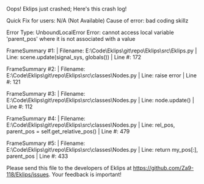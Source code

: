 Oops! Eklips just crashed;
Here's this crash log!

Quick Fix for users: N/A (Not Available)
Cause of error: bad coding skillz

Error Type: UnboundLocalError
Error: cannot access local variable 'parent_pos' where it is not associated with a value

FrameSummary #1:
  | Filename: E:\Code\Eklips\git\repo\Eklips\src\Eklips.py
  | Line: scene.update(signal_sys, globals())
  | Line #: 172

FrameSummary #2:
  | Filename: E:\Code\Eklips\git\repo\Eklips\src\classes\Nodes.py
  | Line: raise error
  | Line #: 121

FrameSummary #3:
  | Filename: E:\Code\Eklips\git\repo\Eklips\src\classes\Nodes.py
  | Line: node.update()
  | Line #: 112

FrameSummary #4:
  | Filename: E:\Code\Eklips\git\repo\Eklips\src\classes\Nodes.py
  | Line: rel_pos, parent_pos              = self.get_relative_pos()
  | Line #: 479

FrameSummary #5:
  | Filename: E:\Code\Eklips\git\repo\Eklips\src\classes\Nodes.py
  | Line: return my_pos[:], parent_pos
  | Line #: 433


Please send this file to the developers of Eklips at https://github.com/Za9-118/Eklips/issues. 
Your feedback is important!